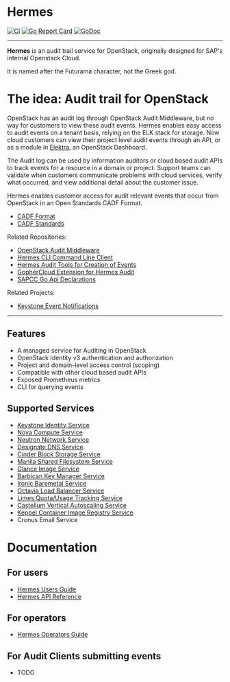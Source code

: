 # Hermes

[![CI](https://github.com/sapcc/hermes/actions/workflows/ci.yaml/badge.svg)](https://github.com/sapcc/hermes/actions/workflows/ci.yaml)
[![Go Report Card](https://goreportcard.com/badge/github.com/sapcc/hermes)](https://goreportcard.com/report/github.com/sapcc/hermes)
[![GoDoc](https://godoc.org/github.com/sapcc/hermes?status.svg)](https://godoc.org/github.com/sapcc/hermes)

----

**Hermes** is an audit trail service for OpenStack, originally designed for SAP's internal Openstack Cloud. 

It is named after the Futurama character, not the Greek god.

# The idea: Audit trail for OpenStack

OpenStack has an audit log through OpenStack Audit Middleware, but no way for customers to view these audit events. Hermes enables 
easy access to audit events on a tenant basis, relying on the ELK stack for storage. Now cloud customers can view their project 
level audit events through an API, or as a module in [Elektra](https://github.com/sapcc/elektra), an OpenStack Dashboard.

The Audit log can be used by information auditors or cloud based audit APIs to track events for a resource in a domain or project.
Support teams can validate when customers communicate problems with cloud services, verify what occurred, 
and view additional detail about the customer issue.

Hermes enables customer access for audit relevant events that occur from OpenStack in an Open Standards CADF Format.
* [CADF Format](https://www.dmtf.org/sites/default/files/standards/documents/DSP0262_1.0.0.pdf)
* [CADF Standards](http://www.dmtf.org/standards/cadf)

Related Repositories:
* [OpenStack Audit Middleware](https://github.com/sapcc/openstack-audit-middleware)
* [Hermes CLI Command Line Client](https://github.com/sapcc/hermescli)
* [Hermes Audit Tools for Creation of Events](https://github.com/sapcc/go-bits/tree/master/audittools)
* [GopherCloud Extension for Hermes Audit](https://github.com/sapcc/gophercloud-sapcc/tree/master/audit/v1)
* [SAPCC Go Api Declarations](https://github.com/sapcc/go-api-declarations/tree/main/cadf)

Related Projects:
* [Keystone Event Notifications](https://docs.openstack.org/keystone/pike/advanced-topics/event_notifications.html)

----

## Features 

* A managed service for Auditing in OpenStack
* OpenStack Identity v3 authentication and authorization
* Project and domain-level access control (scoping)
* Compatible with other cloud based audit APIs 
* Exposed Prometheus metrics
* CLI for querying events 

## Supported Services
* [Keystone Identity Service](https://docs.openstack.org/keystone/latest/)
* [Nova Compute Service](https://docs.openstack.org/nova/latest/)
* [Neutron Network Service](https://docs.openstack.org/neutron/latest/)
* [Designate DNS Service](https://docs.openstack.org/designate/latest/)
* [Cinder Block Storage Service](https://docs.openstack.org/cinder/latest/)
* [Manila Shared Filesystem Service](https://docs.openstack.org/manila/latest/)
* [Glance Image Service](https://docs.openstack.org/glance/latest/)
* [Barbican Key Manager Service](https://docs.openstack.org/Barbican/latest/)
* [Ironic Baremetal Service](https://docs.openstack.org/ironic/latest/)
* [Octavia Load Balancer Service](https://docs.openstack.org/octavia/latest/)
* [Limes Quota/Usage Tracking Service](https://github.com/sapcc/limes)
* [Castellum Vertical Autoscaling Service](https://github.com/sapcc/castellum)
* [Keppel Container Image Registry Service](https://github.com/sapcc/keppel)
* Cronus Email Service

# Documentation

## For users

* [Hermes Users Guide](./docs/users/index.md)
* [Hermes API Reference](./docs/users/hermes-v1-reference.md)

## For operators

* [Hermes Operators Guide](./docs/operators/operators-guide.md)

## For Audit Clients submitting events

* TODO
